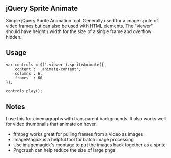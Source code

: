 jQuery Sprite Animate
---------------------

Simple jQuery Sprite Animation tool. Generally used for a image sprite
of video frames but can also be used with HTML elements. The "viewer"
should have height / width for the size of a single frame and overflow
hidden.

Usage
-----

	var controls = $('.viewer').spriteAnimate({
		content : '.animate-content',
		columns : 6,
		frames  : 60
	});

	controls.play();

Notes
-----

I use this for cinemagraphs with transparent backgrounds. It also works well for
video thumbnails that animate on hover.

- ffmpeg works great for pulling frames from a video as images
- ImageMagick is a helpful tool for batch image processing
- Use imagemagick's montage to put the images back together as a sprite
- Pngcrush can help reduce the size of large pngs
